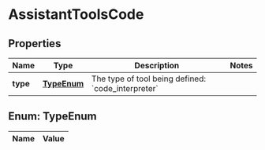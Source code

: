 

# AssistantToolsCode

## Properties

Name | Type | Description | Notes
------------ | ------------- | ------------- | -------------
**type** | [**TypeEnum**](#TypeEnum) | The type of tool being defined: &#x60;code_interpreter&#x60; | 


## Enum: TypeEnum

Name | Value
---- | -----




